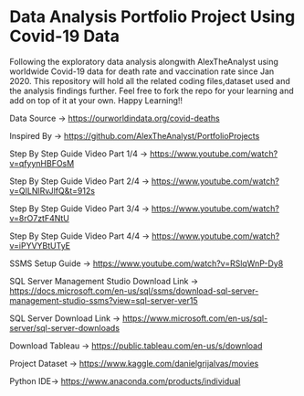 # Data Analysis Portfolio Project Using Covid-19 Data 

Following the exploratory data analysis alongwith AlexTheAnalyst using worldwide Covid-19 data for death rate and vaccination rate since Jan 2020.
This repository will hold all the related coding files,dataset used and the analysis findings further.
Feel free to fork the repo for your learning and add on top of it at your own. 
Happy Learning!! 


Data Source ->  https://ourworldindata.org/covid-deaths

Inspired By ->  https://github.com/AlexTheAnalyst/PortfolioProjects

Step By Step Guide Video Part 1/4 -> https://www.youtube.com/watch?v=qfyynHBFOsM

Step By Step Guide Video Part 2/4 -> https://www.youtube.com/watch?v=QILNlRvJlfQ&t=912s

Step By Step Guide Video Part 3/4 -> https://www.youtube.com/watch?v=8rO7ztF4NtU


Step By Step Guide Video Part 4/4 -> https://www.youtube.com/watch?v=iPYVYBtUTyE


SSMS Setup Guide -> https://www.youtube.com/watch?v=RSlqWnP-Dy8

SQL Server Management Studio Download Link -> https://docs.microsoft.com/en-us/sql/ssms/download-sql-server-management-studio-ssms?view=sql-server-ver15

SQL Server Download Link -> https://www.microsoft.com/en-us/sql-server/sql-server-downloads

Download Tableau -> https://public.tableau.com/en-us/s/download

Project Dataset -> https://www.kaggle.com/danielgrijalvas/movies

Python IDE-> https://www.anaconda.com/products/individual


